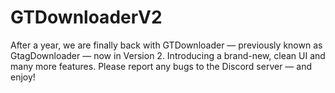 # GTDownloaderV2

After a year, we are finally back with GTDownloader — previously
known as GtagDownloader — now in Version 2. Introducing a 
brand-new, clean UI and many more features. Please report any 
bugs to the Discord server — and enjoy!
